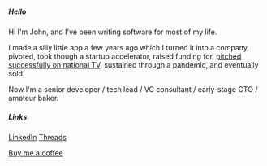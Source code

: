 ##### Hello

Hi I'm John, and I've been writing software for most of my life.

I made a silly little app a few years ago which I turned it into a company, pivoted, took though a startup accelerator, raised funding for, [pitched successfully on national TV](https://www.youtube.com/watch?v=87jNnkUf4q8), sustained through a pandemic, and eventually sold.

Now I'm a senior developer / tech lead / VC consultant / early-stage CTO / amateur baker.

##### Links

[LinkedIn](https://www.linkedin.com/in/johnkershaw/)
[Threads](https://www.threads.net/@wardrox)


[Buy me a coffee](https://buymeacoffee.com/jkershaw)
